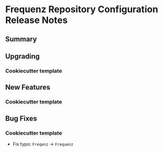 # Frequenz Repository Configuration Release Notes

## Summary

<!-- Here goes a general summary of what this release is about -->

## Upgrading

<!-- Here goes notes on how to upgrade from previous versions, including deprecations and what they should be replaced with -->

### Cookiecutter template

<!-- Here upgrade steps for cookiecutter specifically -->

## New Features

<!-- Here goes the main new features and examples or instructions on how to use them -->

### Cookiecutter template

<!-- Here new features for cookiecutter specifically -->

## Bug Fixes

<!-- Here goes notable bug fixes that are worth a special mention or explanation -->

### Cookiecutter template

* Fix typo: `Freqenz` -> `Frequenz`
